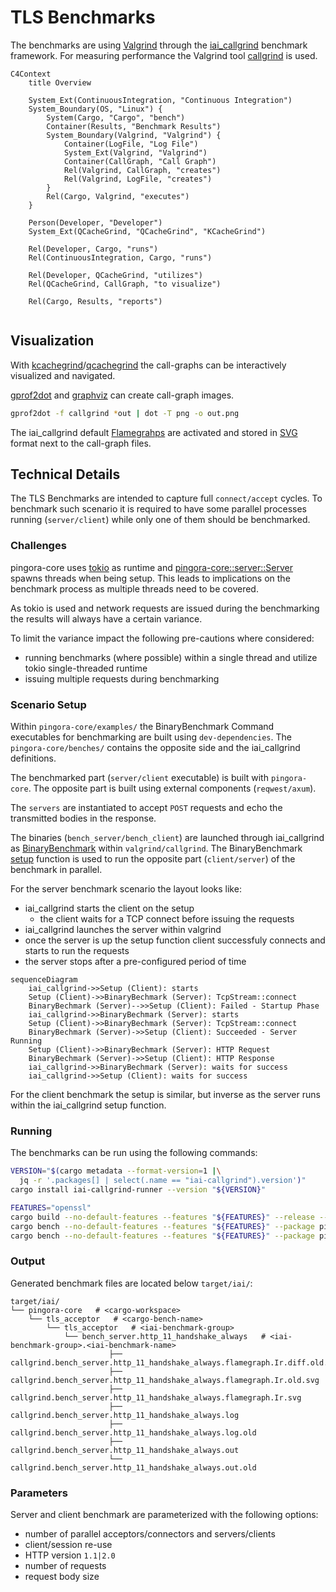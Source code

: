 # TLS Benchmarks
The benchmarks are using [Valgrind](https://valgrind.org/) through the [iai_callgrind](https://docs.rs/iai-callgrind/latest/iai_callgrind/) benchmark framework.
For measuring performance the Valgrind tool [callgrind](https://valgrind.org/docs/manual/cl-manual.html) is used.

```mermaid
C4Context
    title Overview

    System_Ext(ContinuousIntegration, "Continuous Integration")
    System_Boundary(OS, "Linux") {
        System(Cargo, "Cargo", "bench")
        Container(Results, "Benchmark Results")
        System_Boundary(Valgrind, "Valgrind") {
            Container(LogFile, "Log File")
            System_Ext(Valgrind, "Valgrind")
            Container(CallGraph, "Call Graph")
            Rel(Valgrind, CallGraph, "creates")
            Rel(Valgrind, LogFile, "creates")
        }
        Rel(Cargo, Valgrind, "executes")
    }
    
    Person(Developer, "Developer")
    System_Ext(QCacheGrind, "QCacheGrind", "KCacheGrind")
    
    Rel(Developer, Cargo, "runs")
    Rel(ContinuousIntegration, Cargo, "runs")
    
    Rel(Developer, QCacheGrind, "utilizes")
    Rel(QCacheGrind, CallGraph, "to visualize")
        
    Rel(Cargo, Results, "reports")
    
```

## Visualization
With [kcachegrind](https://github.com/KDE/kcachegrind)/[qcachegrind](https://github.com/KDE/kcachegrind) the call-graphs
can be interactively visualized and navigated.

[gprof2dot](https://github.com/jrfonseca/gprof2dot) and [graphviz](https://graphviz.org/) can create call-graph images.

```bash
gprof2dot -f callgrind *out | dot -T png -o out.png
```

The iai_callgrind default [Flamegrahps](https://docs.rs/iai-callgrind/latest/iai_callgrind/struct.FlamegraphConfig.html#impl-Default-for-FlamegraphConfig)
are activated and stored in [SVG](https://en.wikipedia.org/wiki/SVG) format next to the call-graph files. 


## Technical Details
The TLS Benchmarks are intended to capture full `connect/accept` cycles.  To benchmark such scenario it is required
to have some parallel processes running (`server/client`) while only one of them should be benchmarked.

### Challenges
pingora-core uses [tokio](https://tokio.rs/) as runtime and [pingora-core::server::Server](https://docs.rs/pingora-core/latest/pingora_core/server/struct.Server.html)
spawns threads when being setup.
This leads to implications on the benchmark process as multiple threads need to be covered.

As tokio is used and network requests are issued during the benchmarking the results will always have a certain variance.

To limit the variance impact the following pre-cautions where considered:
- running benchmarks (where possible) within a single thread and utilize tokio single-threaded runtime
- issuing multiple requests during benchmarking

### Scenario Setup
Within `pingora-core/examples/` the BinaryBenchmark Command executables for benchmarking are built using `dev-dependencies`.
The `pingora-core/benches/` contains the opposite side and the iai_callgrind definitions.

The benchmarked part (`server/client` executable) is built with `pingora-core`. The opposite part is built using
external components (`reqwest/axum`).

The `servers` are instantiated to accept `POST` requests and echo the transmitted bodies in the response.

The binaries (`bench_server/bench_client`) are launched through iai_callgrind as [BinaryBenchmark](https://docs.rs/iai-callgrind/latest/iai_callgrind/struct.BinaryBenchmark.html)
within `valgrind/callgrind`.
The BinaryBenchmark [setup](https://docs.rs/iai-callgrind/latest/iai_callgrind/struct.BinaryBenchmark.html#structfield.setup)
function is used to run the opposite part (`client/server`) of the benchmark in parallel.

For the server benchmark scenario the layout looks like:
- iai_callgrind starts the client on the setup
   - the client waits for a TCP connect before issuing the requests
- iai_callgrind launches the server within valgrind
- once the server is up the setup function client successfuly connects and starts to run the requests
- the server stops after a pre-configured period of time

```mermaid
sequenceDiagram
    iai_callgrind->>Setup (Client): starts
    Setup (Client)->>BinaryBechmark (Server): TcpStream::connect
    BinaryBechmark (Server)-->>Setup (Client): Failed - Startup Phase
    iai_callgrind->>BinaryBechmark (Server): starts
    Setup (Client)->>BinaryBechmark (Server): TcpStream::connect
    BinaryBechmark (Server)->>Setup (Client): Succeeded - Server Running
    Setup (Client)->>BinaryBechmark (Server): HTTP Request
    BinaryBechmark (Server)->>Setup (Client): HTTP Response
    iai_callgrind->>BinaryBechmark (Server): waits for success
    iai_callgrind->>Setup (Client): waits for success
```

For the client benchmark the setup is similar, but inverse as the server runs within the iai_callgrind setup function.

### Running
The benchmarks can be run using the following commands:
```bash
VERSION="$(cargo metadata --format-version=1 |\
  jq -r '.packages[] | select(.name == "iai-callgrind").version')"
cargo install iai-callgrind-runner --version "${VERSION}"

FEATURES="openssl"
cargo build --no-default-features --features "${FEATURES}" --release --examples
cargo bench --no-default-features --features "${FEATURES}" --package pingora-core --bench tls_acceptor -- --nocapture
cargo bench --no-default-features --features "${FEATURES}" --package pingora-core --bench tls_connector -- --nocapture
```

### Output
Generated benchmark files are located below `target/iai/`:
```
target/iai/
└── pingora-core   # <cargo-workspace>
    └── tls_acceptor   # <cargo-bench-name>
        └── tls_acceptor   # <iai-benchmark-group>
            └── bench_server.http_11_handshake_always   # <iai-benchmark-group>.<iai-benchmark-name>
                      ├── callgrind.bench_server.http_11_handshake_always.flamegraph.Ir.diff.old.svg
                      ├── callgrind.bench_server.http_11_handshake_always.flamegraph.Ir.old.svg
                      ├── callgrind.bench_server.http_11_handshake_always.flamegraph.Ir.svg
                      ├── callgrind.bench_server.http_11_handshake_always.log
                      ├── callgrind.bench_server.http_11_handshake_always.log.old
                      ├── callgrind.bench_server.http_11_handshake_always.out
                      └── callgrind.bench_server.http_11_handshake_always.out.old
```

### Parameters
Server and client benchmark are parameterized with the following options:
- number of parallel acceptors/connectors and servers/clients
- client/session re-use
- HTTP version `1.1|2.0`
- number of requests
- request body size